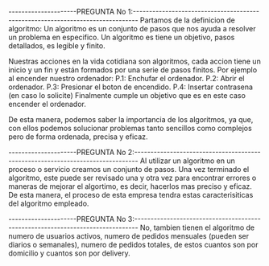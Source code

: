 ---------------------PREGUNTA No 1:-------------------------------------------------------------------------------
Partamos de la definicion de algoritmo:
Un algoritmo es un conjunto de pasos que nos ayuda a resolver un problema en especifico.
Un algoritmo es tiene un objetivo, pasos detallados, es legible y finito.

Nuestras acciones en la vida cotidiana son algoritmos, cada accion tiene un inicio y un fin y están formados por una serie
de pasos finitos. Por ejemplo al encender nuestro ordenador:
    P.1: Enchufar el ordenador.
    P.2: Abrir el ordenador.
    P.3: Presionar el boton de encendido.
    P.4: Insertar contrasena (en caso lo solicite)
Finalmente cumple un objetivo que es en este caso encender el ordenador.

De esta manera, podemos saber la importancia de los algoritmos, ya que, con ellos podemos solucionar problemas tanto sencillos como complejos pero de forma ordenada, precisa y eficaz.



---------------------PREGUNTA No 2:-------------------------------------------------------------------------------
Al utilizar un algoritmo en un proceso o servicio creamos un conjunto de pasos. Una vez terminado el algoritmo, este puede ser revisado una y otra vez para encontrar errores o maneras de mejorar el algortimo, es decir, hacerlos mas preciso y eficaz.
De esta manera, el proceso de esta empresa tendra estas caracterisiticas del algoritmo empleado.



---------------------PREGUNTA No 3:-------------------------------------------------------------------------------
No, tambien tienen el algoritmo de numero de usuarios activos, numero de pedidos mensuales (pueden ser diarios o semanales), numero de pedidos totales, de estos cuantos son por domicilio y cuantos son por delivery.